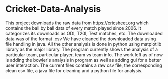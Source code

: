 # Cricket-Data-Analysis
This project downloads the raw data from https://cricsheet.org which contains the ball by ball data of every match played since 2006.
It categorizes its downloads as ODI, T20I, Test matches, etc.
The downloaded data was of the format .csv
We have cleaned the downloaded data using file handling in java.
All the other analysis is done in python using matplotlib library as the major library.
The program currently shows the analysis of a particular team, particular player, team vs team info.
The work left as of now is adding the bowler's analysis in program as well as adding gui for a better user interaction.
The current files contains a raw csv file, the corresponding clean csv file, a java file for cleaning and a python file for analysis.
